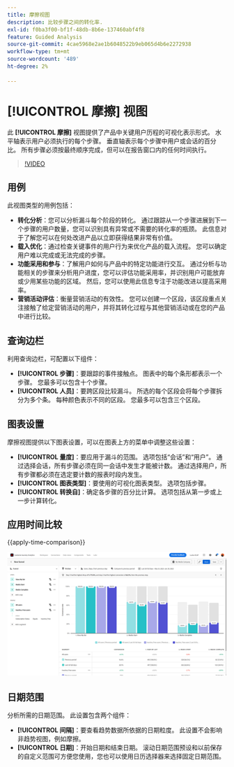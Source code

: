 ```yaml
---
title: 摩擦视图
description: 比较步骤之间的转化率.
exl-id: f0ba3f00-bf1f-48db-8b6e-137460abf4f8
feature: Guided Analysis
source-git-commit: 4cae5968e2ae1b6048522b9eb065d4b6e2272938
workflow-type: tm+mt
source-wordcount: '489'
ht-degree: 2%

---
```


# [!UICONTROL 摩擦] 视图

此 **[!UICONTROL 摩擦]** 视图提供了产品中关键用户历程的可视化表示形式。 水平轴表示用户必须执行的每个步骤。 垂直轴表示每个步骤中用户或会话的百分比。 所有步骤必须按最终顺序完成，但可以在报告窗口内的任何时间执行。

>[!VIDEO](https://video.tv.adobe.com/v/3421663/?learn=on)

## 用例

此视图类型的用例包括：

* **转化分析**：您可以分析漏斗每个阶段的转化。 通过跟踪从一个步骤进展到下一个步骤的用户数量，您可以识别具有异常或不需要的转化率的瓶颈。 此信息对于了解您可以在何处改进产品以立即获得结果非常有价值。
* **载入优化**：通过检查关键事件的用户行为来优化产品的载入流程。 您可以确定用户难以完成或无法完成的步骤。
* **功能采用和参与**：了解用户如何与产品中的特定功能进行交互。 通过分析与功能相关的步骤来分析用户进度，您可以评估功能采用率，并识别用户可能放弃或少用某些功能的区域。 然后，您可以使用此信息专注于功能改进以提高采用率。
* **营销活动评估**：衡量营销活动的有效性。 您可以创建一个区段，该区段重点关注接触了给定营销活动的用户，并将其转化过程与其他营销活动或在您的产品中进行比较。

## 查询边栏

利用查询边栏，可配置以下组件：

* **[!UICONTROL 步骤]**：要跟踪的事件接触点。 图表中的每个条形都表示一个步骤。 您最多可以包含十个步骤。
* **[!UICONTROL 人员]**：要跨区段比较漏斗。 所选的每个区段会将每个步骤拆分为多个条。 每种颜色表示不同的区段。 您最多可以包含三个区段。

## 图表设置

摩擦视图提供以下图表设置，可以在图表上方的菜单中调整这些设置：

* **[!UICONTROL 量度]**：要应用于漏斗的范围。 选项包括“会话”和“用户”。 通过选择会话，所有步骤必须在同一会话中发生才能被计数。 通过选择用户，所有步骤都必须在选定要计数的报表时段内发生。
* **[!UICONTROL 图表类型]**：要使用的可视化图表类型。 选项包括步骤。
* **[!UICONTROL 转换自]**：确定各步骤的百分比计算。 选项包括从第一步或上一步计算转化。

## 应用时间比较

{{apply-time-comparison}}

![摩擦时间比较](../assets/friction-compare.png)

## 日期范围

分析所需的日期范围。 此设置包含两个组件：

* **[!UICONTROL 间隔]**：要查看趋势数据所依据的日期粒度。 此设置不会影响非趋势视图，例如摩擦。
* **[!UICONTROL 日期]**：开始日期和结束日期。 滚动日期范围预设和以前保存的自定义范围可方便您使用，您也可以使用日历选择器来选择固定日期范围。
